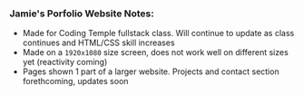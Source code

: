 ### Jamie's Porfolio Website Notes:
- Made for Coding Temple fullstack class. Will continue to update as class continues and HTML/CSS skill increases
- Made on a `1920x1080` size screen, does not work well on different sizes yet (reactivity coming)
- Pages shown 1 part of a larger website. Projects and contact section forethcoming, updates soon
